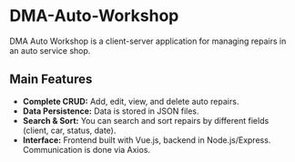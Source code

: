 # DMA-Auto-Workshop

DMA Auto Workshop is a client-server application for managing repairs in an auto service shop.

## Main Features

- **Complete CRUD:** Add, edit, view, and delete auto repairs.
- **Data Persistence:** Data is stored in JSON files.
- **Search & Sort:** You can search and sort repairs by different fields (client, car, status, date).
- **Interface:** Frontend built with Vue.js, backend in Node.js/Express. Communication is done via Axios.
